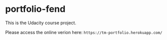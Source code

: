 # portfolio-fend
This is the Udacity course project.

Please access the online verion here:
` https://tm-portfolio.herokuapp.com/ `

